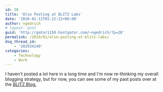 ```yaml
---
id: 28
title: 'Also Posting at BLITZ Labs'
date: '2010-01-11T01:22:22+00:00'
author: ngedrich
# layout: post
guid: 'http://gator1150.hostgator.com/~ngedrich/?p=28'
permalink: /2010/01/also-posting-at-blitz-labs/
dsq_thread_id:
    - '282934140'
categories:
    - Technology
    - Work
---
```


I haven't posted a lot here in a long time and I'm now re-thinking my overall blogging strategy, but for now, you can see some of my past posts over at the [BLITZ Blog.](http://labs.blitzagency.com/index.php?author=8)